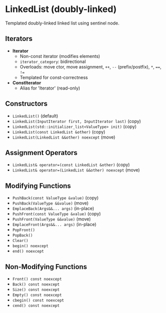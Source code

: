 # LinkedList (doubly-linked)

Templated doubly-linked linked list using sentinel node.

## Iterators

* **Iterator** 
    * Non-const iterator (modifies elements)
    * `iterator_category`: bidirectional
    * Overloads: move ctor, move assignment, `++`, `--` (prefix/postfix), `*`, `==`, `!=`
    * Templated for const-correctness
* **ConstIterator**
    * Alias for 'Iterator<const T>' (read-only)

## Constructors

* `LinkedList()` (default)
* `LinkedList(InputIterator first, InputIterator last)` (copy)
* `LinkedList(std::initializer_list<ValueType> init)` (copy)
* `LinkedList(const LinkedList &other)` (copy)
* `LinkedList(LinkedList &&other) noexcept` (move)

## Assignment Operators

* `LinkedList& operator=(const LinkedList &other)` (copy) 
* `LinkedList& operator=(LinkedList &&other) noexcept` (move)

## Modifying Functions

* `PushBack(const ValueType &value)` (copy)
* `PushBack(ValueType &&value)` (move)
* `EmplaceBack(Args&&... args)` (in-place)
* `PushFront(const ValueType &value)` (copy)
* `PushFront(ValueType &&value)` (move) 
* `EmplaceFront(Args&&... args)` (in-place)
* `PopFront()`  
* `PopBack()`
* `Clear()` 
* `begin() noexcept` 
* `end() noexcept` 

## Non-Modifying Functions

* `Front() const noexcept` 
* `Back() const noexcept` 
* `Size() const noexcept`  
* `Empty() const noexcept` 
* `cbegin() const noexcept`
* `cend() const noexcept` 
